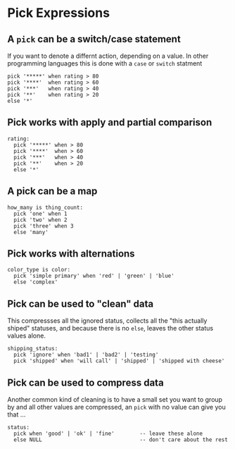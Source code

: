 # Pick Expressions

## A `pick` can be a switch/case statement

If you want to denote a differnt action, depending on a value. In
other programming languages this is done with a `case` or `switch`
statment

```malloy
pick '*****' when rating > 80
pick '****'  when rating > 60
pick '***'   when rating > 40
pick '**'    when rating > 20
else '*'
```

## Pick works with apply and partial comparison

```malloy
rating:
  pick '*****' when > 80
  pick '****'  when > 60
  pick '***'   when > 40
  pick '**'    when > 20
  else '*'
```

## A pick can be a map

```malloy
how_many is thing_count:
  pick 'one' when 1
  pick 'two' when 2
  pick 'three' when 3
  else 'many'
```

## Pick works with alternations

```malloy
color_type is color:
  pick 'simple primary' when 'red' | 'green' | 'blue'
  else 'complex'
```

## Pick can be used to "clean" data

This compressses all the ignored status, collects all the "this actually
shiped" statuses, and because there is no `else`, leaves the other
status values alone.

```malloy
shipping_status:
  pick 'ignore' when 'bad1' | 'bad2' | 'testing'
  pick 'shipped' when 'will call' | 'shipped' | 'shipped with cheese'
```

## Pick can be used to compress data

Another common kind of cleaning is to have a small set you want to group
by and all other values are compressed, an `pick` with no value
can give you that ...

```malloy
status:
  pick when 'good' | 'ok' | 'fine'        -- leave these alone
  else NULL                               -- don't care about the rest
```

